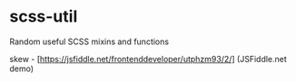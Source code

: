 # scss-util
Random useful SCSS mixins and functions

skew - [https://jsfiddle.net/frontenddeveloper/utphzm93/2/] (JSFiddle.net demo)

